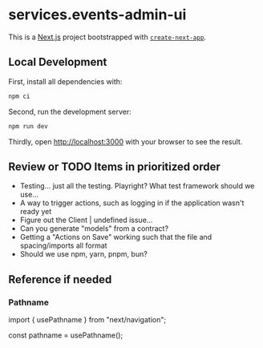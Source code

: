 # services.events-admin-ui

This is a [Next.js](https://nextjs.org) project bootstrapped with [`create-next-app`](https://nextjs.org/docs/app/api-reference/cli/create-next-app).

## Local Development

First, install all dependencies with:

```bash
npm ci
```

Second, run the development server:

```bash
npm run dev
```

Thirdly, open [http://localhost:3000](http://localhost:3000) with your browser to see the result.

## Review or TODO Items in prioritized order

- Testing... just all the testing. Playright? What test framework should we use...
- A way to trigger actions, such as logging in if the application wasn't ready yet
- Figure out the Client | undefined issue...
- Can you generate "models" from a contract?
- Getting a "Actions on Save" working such that the file and spacing/imports all format
- Should we use npm, yarn, pnpm, bun?

## Reference if needed

### Pathname

import { usePathname } from "next/navigation";

const pathname = usePathname();
